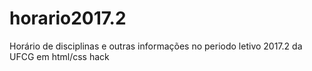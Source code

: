 # horario2017.2
Horário de disciplinas e outras informações no periodo letivo 2017.2 da UFCG em html/css
hack

